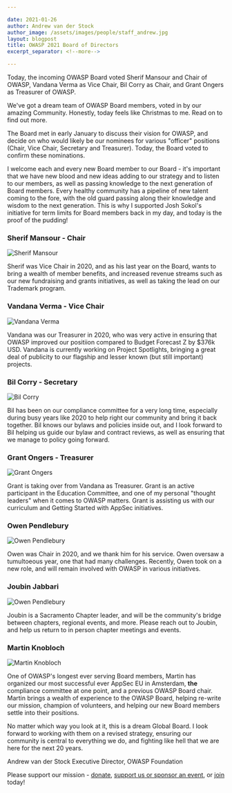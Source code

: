 ```yaml
---

date: 2021-01-26
author: Andrew van der Stock
author_image: /assets/images/people/staff_andrew.jpg
layout: blogpost
title: OWASP 2021 Board of Directors
excerpt_separator: <!--more-->

---
```


Today, the incoming OWASP Board voted Sherif Mansour and Chair of OWASP, Vandana Verma as Vice Chair, Bil Corry as Chair, and Grant Ongers as Treasurer of OWASP. 

We've got a dream team of OWASP Board members, voted in by our amazing Community. Honestly, today feels like Christmas to me. Read on to find out more.

<!--more-->

The Board met in early January to discuss their vision for OWASP, and decide on who would likely be our nominees for various "officer" positions (Chair, Vice Chair, Secretary and Treasurer). Today, the Board voted to confirm these nominations. 

I welcome each and every new Board member to our Board - it's important that we have new blood and new ideas adding to our strategy and to listen to our members, as well as passing knowledge to the next generation of Board members. Every healthy community has a pipeline of new talent coming to the fore, with the old guard passing along their knowledge and wisdom to the next generation. This is why I supported Josh Sokol's initiative for term limits for Board members back in my day, and today is the proof of the pudding!

### Sherif Mansour - Chair

![Sherif Mansour](/assets/images/people/board_sherif.jpg)

Sherif was Vice Chair in 2020, and as his last year on the Board, wants to bring a wealth of member benefits, and increased revenue streams such as our new fundraising and grants initiatives, as well as taking the lead on our Trademark program. 

### Vandana Verma - Vice Chair

![Vandana Verma](/assets/images/people/board-vandana.jpg)

Vandana was our Treasurer in 2020, who was very active in ensuring that OWASP improved our positiion compared to Budget Forecast Z by $376k USD. Vandana is currently working on Project Spotlights, bringing a great deal of publicity to our flagship and lesser known (but still important) projects. 

### Bil Corry - Secretary

![Bil Corry](/assets/images/people/board_bil.jpg)

Bil has been on our compliance committee for a very long time, especially during busy years like 2020 to help right our community and bring it back together. Bil knows our bylaws and policies inside out, and I look forward to Bil helping us guide our bylaw and contract reviews, as well as ensuring that we manage to policy going forward.

### Grant Ongers - Treasurer

![Grant Ongers](/assets/images/people/board-grant.png)

Grant is taking over from Vandana as Treasurer. Grant is an active participant in the Education Committee, and one of my personal "thought leaders" when it comes to OWASP matters. Grant is assisting us with our curriculum and Getting Started with AppSec initiatives. 

### Owen Pendlebury

![Owen Pendlebury](/assets/images/people/board_owen.jpg)

Owen was Chair in 2020, and we thank him for his service. Owen oversaw a tumultoeous year, one that had many challenges. Recently, Owen took on a new role, and will remain involved with OWASP in various initiatives. 

### Joubin Jabbari

![Owen Pendlebury](/assets/images/people/board-joubin.png)

Joubin is a Sacramento Chapter leader, and will be the community's bridge between chapters, regional events, and more. Please reach out to Joubin, and help us return to in person chapter meetings and events. 

### Martin Knobloch

![Martin Knobloch](/assets/images/people/board_martin2.png)

One of OWASP's longest ever serving Board members, Martin has organized our most successful ever AppSec EU in Amsterdam, **the** compliance committee at one point, and a previous OWASP Board chair. Martin brings a wealth of experience to the OWASP Board, helping re-write our mission, champion of volunteers, and helping our new Board members settle into their positions. 

No matter which way you look at it, this is a dream Global Board. I look forward to working with them on a revised strategy, ensuring our community is central to everything we do, and fighting like hell that we are here for the next 20 years.

Andrew van der Stock
Executive Director, OWASP Foundation

Please support our mission - [donate](https://owasp.org/donate/), [support us or sponsor an event](https://owasp.org/supporters/), or [join](https://owasp.org/membership/) today!
